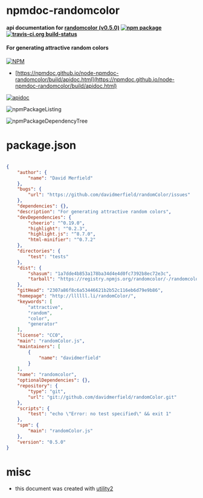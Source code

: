 # npmdoc-randomcolor

#### api documentation for  [randomcolor (v0.5.0)](http://llllll.li/randomColor/)  [![npm package](https://img.shields.io/npm/v/npmdoc-randomcolor.svg?style=flat-square)](https://www.npmjs.org/package/npmdoc-randomcolor) [![travis-ci.org build-status](https://api.travis-ci.org/npmdoc/node-npmdoc-randomcolor.svg)](https://travis-ci.org/npmdoc/node-npmdoc-randomcolor)

#### For generating attractive random colors

[![NPM](https://nodei.co/npm/randomcolor.png?downloads=true&downloadRank=true&stars=true)](https://www.npmjs.com/package/randomcolor)

- [https://npmdoc.github.io/node-npmdoc-randomcolor/build/apidoc.html](https://npmdoc.github.io/node-npmdoc-randomcolor/build/apidoc.html)

[![apidoc](https://npmdoc.github.io/node-npmdoc-randomcolor/build/screenCapture.buildCi.browser.%252Ftmp%252Fbuild%252Fapidoc.html.png)](https://npmdoc.github.io/node-npmdoc-randomcolor/build/apidoc.html)

![npmPackageListing](https://npmdoc.github.io/node-npmdoc-randomcolor/build/screenCapture.npmPackageListing.svg)

![npmPackageDependencyTree](https://npmdoc.github.io/node-npmdoc-randomcolor/build/screenCapture.npmPackageDependencyTree.svg)



# package.json

```json

{
    "author": {
        "name": "David Merfield"
    },
    "bugs": {
        "url": "https://github.com/davidmerfield/randomColor/issues"
    },
    "dependencies": {},
    "description": "For generating attractive random colors",
    "devDependencies": {
        "cheerio": "^0.19.0",
        "highlight": "^0.2.3",
        "highlight.js": "^8.7.0",
        "html-minifier": "^0.7.2"
    },
    "directories": {
        "test": "tests"
    },
    "dist": {
        "shasum": "1a7dde4b853a178ba34d4e4d0fc7392b8ec72e3c",
        "tarball": "https://registry.npmjs.org/randomcolor/-/randomcolor-0.5.0.tgz"
    },
    "gitHead": "2307a86f8c6a53446621b2b52c116eb6d79e9b86",
    "homepage": "http://llllll.li/randomColor/",
    "keywords": [
        "attractive",
        "random",
        "color",
        "generator"
    ],
    "license": "CC0",
    "main": "randomColor.js",
    "maintainers": [
        {
            "name": "davidmerfield"
        }
    ],
    "name": "randomcolor",
    "optionalDependencies": {},
    "repository": {
        "type": "git",
        "url": "git://github.com/davidmerfield/randomColor.git"
    },
    "scripts": {
        "test": "echo \"Error: no test specified\" && exit 1"
    },
    "spm": {
        "main": "randomColor.js"
    },
    "version": "0.5.0"
}
```



# misc
- this document was created with [utility2](https://github.com/kaizhu256/node-utility2)
